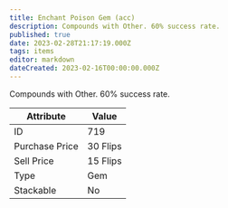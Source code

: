 ```yaml
---
title: Enchant Poison Gem (acc)
description: Compounds with Other. 60% success rate.
published: true
date: 2023-02-28T21:17:19.000Z
tags: items
editor: markdown
dateCreated: 2023-02-16T00:00:00.000Z
---
```


Compounds with Other. 60% success rate.

|Attribute|Value|
|-|-|
|ID|719|
|Purchase Price|30 Flips|
|Sell Price|15 Flips|
|Type|Gem|
|Stackable|No|

